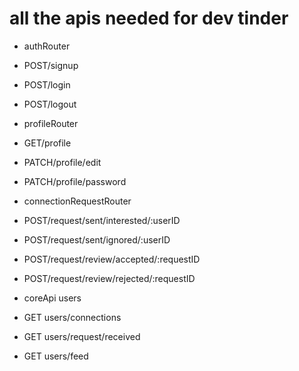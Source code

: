 # all the apis needed for dev tinder

- authRouter
- POST/signup
- POST/login
- POST/logout

- profileRouter
- GET/profile
- PATCH/profile/edit
- PATCH/profile/password

- connectionRequestRouter
- POST/request/sent/interested/:userID
- POST/request/sent/ignored/:userID
- POST/request/review/accepted/:requestID
- POST/request/review/rejected/:requestID

- coreApi users
- GET users/connections
- GET users/request/received
- GET users/feed
